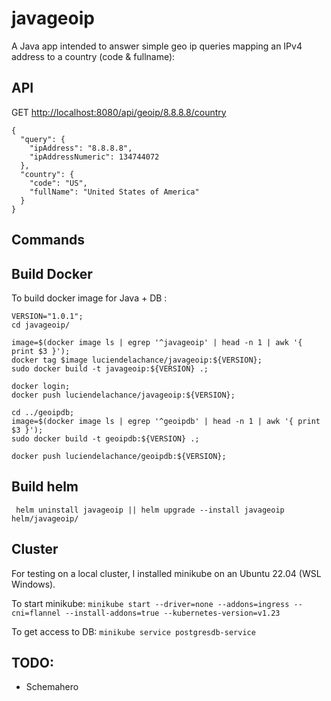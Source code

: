 # javageoip
A Java app intended to answer simple geo ip queries mapping an IPv4 address to a country (code & fullname):

## API
GET [http://localhost:8080/api/geoip/8.8.8.8/country](http://localhost:8080/api/geoip/8.8.8.8/country)

```
{
  "query": {
    "ipAddress": "8.8.8.8",
    "ipAddressNumeric": 134744072
  },
  "country": {
    "code": "US",
    "fullName": "United States of America"
  }
}
```

## Commands

## Build Docker 
To build docker image for Java + DB :
```
VERSION="1.0.1";
cd javageoip/

image=$(docker image ls | egrep '^javageoip' | head -n 1 | awk '{ print $3 }');
docker tag $image luciendelachance/javageoip:${VERSION};
sudo docker build -t javageoip:${VERSION} .;

docker login;
docker push luciendelachance/javageoip:${VERSION};

cd ../geoipdb;
image=$(docker image ls | egrep '^geoipdb' | head -n 1 | awk '{ print $3 }');
sudo docker build -t geoipdb:${VERSION} .;

docker push luciendelachance/geoipdb:${VERSION};
```

## Build helm
```
 helm uninstall javageoip || helm upgrade --install javageoip helm/javageoip/
```

## Cluster
For testing on a local cluster, I installed minikube on an Ubuntu 22.04 (WSL Windows).

To start minikube:
`minikube start --driver=none --addons=ingress --cni=flannel --install-addons=true --kubernetes-version=v1.23`

To get access to DB:
`minikube service postgresdb-service`


## TODO:
- Schemahero